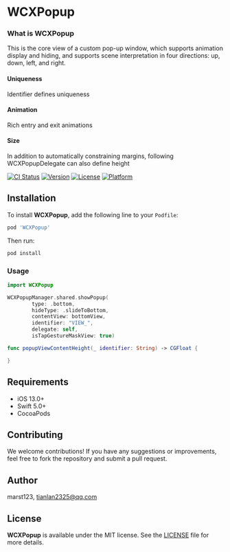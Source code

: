 # WCXPopup


### What is WCXPopup
This is the core view of a custom pop-up window, which supports animation display and hiding, and supports scene interpretation in four directions: up, down, left, and right.
#### Uniqueness
Identifier defines uniqueness

#### Animation
Rich entry and exit animations

#### Size
In addition to automatically constraining margins, following WCXPopupDelegate can also define height

[![CI Status][image-1]][1]
[![Version][image-2]][2]
[![License][image-3]][3]
[![Platform][image-4]][4]


## Installation

To install **WCXPopup**, add the following line to your `Podfile`:

```ruby
pod 'WCXPopup'
```

Then run:

```bash
pod install
```

### Usage

```swift
import WCXPopup

WCXPopupManager.shared.showPopup(
        type: .bottom, 
        hideType: .slideToBottom, 
        contentView: bottomView, 
        identifier: "VIEW_", 
        delegate: self, 
        isTapGestureMaskView: true)

func popupViewContentHeight(_ identifier: String) -> CGFloat {

}
```

## Requirements

- iOS 13.0+
- Swift 5.0+
- CocoaPods

## Contributing

We welcome contributions! If you have any suggestions or improvements, feel free to fork the repository and submit a pull request.

## Author

marst123, tianlan2325@qq.com

## License

**WCXPopup** is available under the MIT license. See the [LICENSE][5] file for more details.

[1]:    https://travis-ci.org/marst123/WCXPopup
[2]:    https://cocoapods.org/pods/WCXPopup
[3]:    https://cocoapods.org/pods/WCXPopup
[4]:    https://cocoapods.org/pods/WCXPopup
[5]:    LICENSE

[image-1]:    https://img.shields.io/travis/marst123/WCXPopup.svg?style=flat
[image-2]:    https://img.shields.io/cocoapods/v/WCXPopup.svg?style=flat
[image-3]:    https://img.shields.io/cocoapods/l/WCXPopup.svg?style=flat
[image-4]:    https://img.shields.io/cocoapods/p/WCXPopup.svg?style=flat

